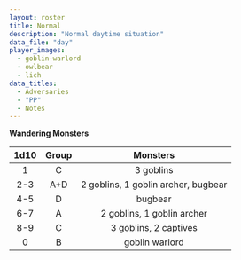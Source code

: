 ```yaml
---
layout: roster
title: Normal
description: "Normal daytime situation"
data_file: "day"
player_images:
  - goblin-warlord
  - owlbear
  - lich
data_titles:
  - Adversaries
  - "PP"
  - Notes
---
```

**Wandering Monsters**

1d10 | Group | Monsters
:-:|:-:|:-:
1 | C | 3 goblins
2-3 | A+D | 2 goblins, 1 goblin archer, bugbear
4-5 | D | bugbear
6-7 | A | 2 goblins, 1 goblin archer
8-9 | C | 3 goblins, 2 captives
0 | B | goblin warlord
